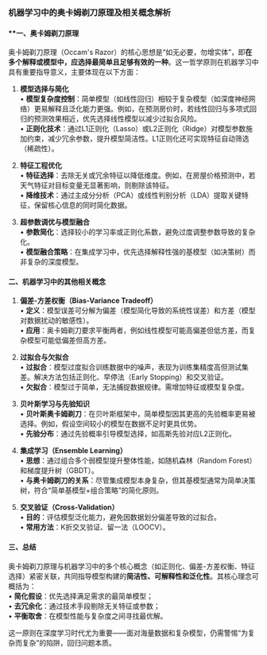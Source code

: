 ### 机器学习中的奥卡姆剃刀原理及相关概念解析

#### **一、奥卡姆剃刀原理
奥卡姆剃刀原理（Occam's Razor）的核心思想是“如无必要，勿增实体”，即**在多个解释或模型中，应选择最简单且足够有效的一种**。这一哲学原则在机器学习中具有重要指导意义，主要体现在以下方面：

1. **模型选择与简化**  
   • **模型复杂度控制**：简单模型（如线性回归）相较于复杂模型（如深度神经网络）更易解释且泛化能力更强。例如，在预测房价时，若线性回归与多项式回归的预测效果相近，优先选择线性模型以减少过拟合风险。  
   • **正则化技术**：通过L1正则化（Lasso）或L2正则化（Ridge）对模型参数施加约束，减少冗余参数，提升模型简洁性。L1正则化还可实现特征自动筛选（稀疏性）。

2. **特征工程优化**  
   • **特征选择**：去除无关或冗余特征以降低维度。例如，在房屋价格预测中，若天气特征对目标变量无显著影响，则剔除该特征。  
   • **降维技术**：通过主成分分析（PCA）或线性判别分析（LDA）提取关键特征，保留核心信息的同时简化数据。

3. **超参数调优与模型融合**  
   • **参数简化**：选择较小的学习率或正则化系数，避免过度调整参数导致的复杂化。  
   • **模型融合策略**：在集成学习中，优先选择解释性强的基模型（如决策树）而非复杂的深度模型。

#### **二、机器学习中的其他相关概念**
1. **偏差-方差权衡（Bias-Variance Tradeoff）**  
   • **定义**：模型误差可分解为偏差（模型简化导致的系统性误差）和方差（模型对数据扰动的敏感性）。  
   • **应用**：奥卡姆剃刀要求平衡两者，例如线性模型可能高偏差但低方差，而复杂模型可能低偏差但高方差。

2. **过拟合与欠拟合**  
   • **过拟合**：模型过度拟合训练数据中的噪声，表现为训练集精度高但测试集差。解决方法包括正则化、早停法（Early Stopping）和交叉验证。  
   • **欠拟合**：模型过于简单，无法捕捉数据规律。需增加特征或模型复杂度。

3. **贝叶斯学习与先验知识**  
   • **贝叶斯奥卡姆剃刀**：在贝叶斯框架中，简单模型因其更高的先验概率更易被选择。例如，假设空间较小的模型在数据不足时更具优势。  
   • **先验分布**：通过先验概率引导模型选择，如高斯先验对应L2正则化。

4. **集成学习（Ensemble Learning）**  
   • **思想**：通过组合多个弱模型提升整体性能，如随机森林（Random Forest）和梯度提升树（GBDT）。  
   • **与奥卡姆剃刀的关系**：尽管集成模型本身复杂，但其基模型通常为简单决策树，符合“简单基模型+组合策略”的简化原则。

5. **交叉验证（Cross-Validation）**  
   • **目的**：评估模型泛化能力，避免因数据划分偏差导致的过拟合。  
   • **常用方法**：K折交叉验证、留一法（LOOCV）。

#### **三、总结**
奥卡姆剃刀原理与机器学习中的多个核心概念（如正则化、偏差-方差权衡、特征选择）紧密关联，共同指导模型构建的**简洁性、可解释性和泛化性**。其核心理念可概括为：  
• **简化假设**：优先选择满足需求的最简单模型；  
• **去冗余化**：通过技术手段剔除无关特征或参数；  
• **平衡取舍**：在模型性能与复杂度之间寻找最优解。

这一原则在深度学习时代尤为重要——面对海量数据和复杂模型，仍需警惕“为复杂而复杂”的陷阱，回归问题本质。